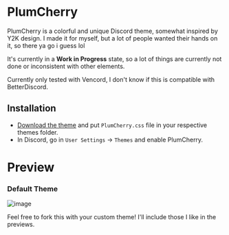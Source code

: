 # **PlumCherry**
PlumCherry is a colorful and unique Discord theme, somewhat inspired by Y2K design. I made it for myself, but a lot of people wanted their hands on it, so there ya go i guess lol

It's currently in a **Work in Progress** state, so a lot of things are currently not done or inconsistent with other elements.

Currently only tested with Vencord, I don't know if this is compatible with BetterDiscord.

## Installation
- [Download the theme](https://github.com/CerryTsuki/PlumCherry/releases) and put `PlumCherry.css` file in your respective themes folder.
- In Discord, go in `User Settings` -> `Themes` and enable PlumCherry.

# Preview
### Default Theme
![image](https://github.com/CerryTsuki/PlumCherry/assets/169320470/8d406541-b3ca-42dc-9ffd-b216e778335a)

Feel free to fork this with your custom theme! I'll include those I like in the previews.
